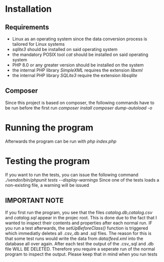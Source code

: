 # Installation

## Requirements
- Linux as an operating system since the data conversion process is tailored for Linux systems
- *sqlite3* should be installed on said operating system
- the mandatory POSIX tool *cat* should be installed on said operating system
- PHP 8.0 or any greater version should be installed on the system
- the internal PHP library *SimpleXML* requires the extension *libxml*
- the internal PHP library *SQLite3* require the extension *libsqlite*

## Composer
Since this project is based on composer, the following commands have to be run before the first run
*composer install*
*composer dump-autoload -o*

# Running the program
Afterwards the program can be run with
*php index.php*

# Testing the program
If you want to run the tests, you can issue the following command
*./vendor/bin/phpunit tests --display-warnings*
Since one of the tests loads a non-existing file, a warning will be issued
## IMPORTANT NOTE
If you first run the program, you see that the files *catalog.db*,*catalog.csv* and *catalog.sql*
appear in the projec root. This is done due to the fact that I wanted to inspect their contents
and properties after each normal run. IF you run a test afterwards, the *setUpBeforeClass()* function
is triggered which immediatly deletes all .csv,.db and .sql files. The reason for this is that some
test runs would write the data from *data/feed.xml* into the database all over again. After each test the output of the .csv,.sql and .db file WILL BE DELETED. Therefore you require a seperate run of the normal program to inspect the output. Please keep that in mind when you run tests